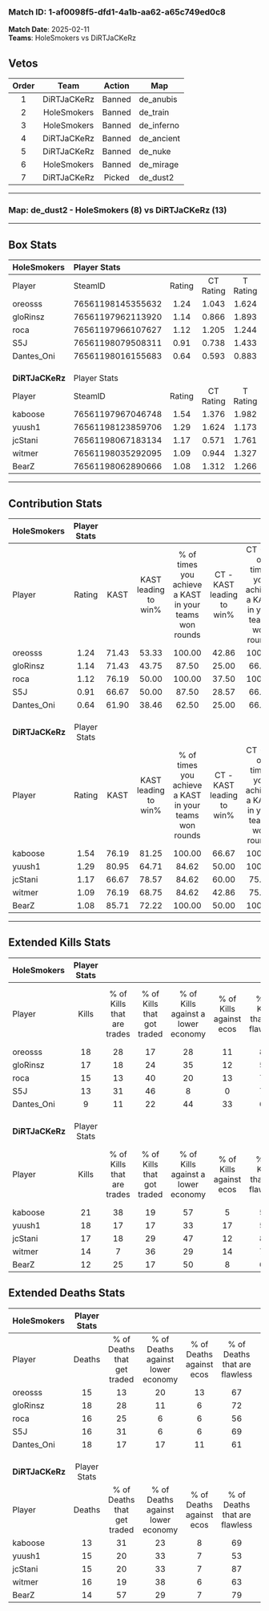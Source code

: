 ### Match ID: 1-af0098f5-dfd1-4a1b-aa62-a65c749ed0c8  
**Match Date**: 2025-02-11  
**Teams**: HoleSmokers vs DiRTJaCKeRz  

## Vetos  

| Order | Team | Action | Map |
| :---: | :--: | :----: | --- |
| 1 | DiRTJaCKeRz | Banned | de_anubis |
| 2 | HoleSmokers | Banned | de_train |
| 3 | HoleSmokers | Banned | de_inferno |
| 4 | DiRTJaCKeRz | Banned | de_ancient |
| 5 | DiRTJaCKeRz | Banned | de_nuke |
| 6 | HoleSmokers | Banned | de_mirage |
| 7 | DiRTJaCKeRz | Picked | de_dust2 |

---  

### **Map**: de_dust2 - HoleSmokers (8) vs DiRTJaCKeRz (13)  
---  

## Box Stats  

| **HoleSmokers** | Player Stats      |        |           |          |       |       |       |         |        |      |     |
| :- | :- | :-: | :-: | :-: | :-: | :-: | :-: | :-: | :-: | :-: | :-: |
| Player          | SteamID           | Rating | CT Rating | T Rating | KAST  |  ADR  | Kills | Assists | Deaths | K/D  | HS% |
| oreosss         | 76561198145355632 |  1.24  |   1.043   |  1.624   | 71.43 | 85.7  |  18   |    5    |   15   | 1.20 | 22  |
| gloRinsz        | 76561197962113920 |  1.14  |   0.866   |  1.893   | 71.43 | 92.3  |  17   |    5    |   18   | 0.94 | 35  |
| roca            | 76561197966107627 |  1.12  |   1.205   |  1.244   | 76.19 | 84.0  |  15   |    4    |   16   | 0.94 | 73  |
| S5J             | 76561198079508311 |  0.91  |   0.738   |  1.433   | 66.67 | 66.4  |  13   |    4    |   16   | 0.81 | 53  |
| Dantes_Oni      | 76561198016155683 |  0.64  |   0.593   |  0.883   | 61.90 | 59.6  |   9   |    5    |   18   | 0.50 | 55  |
|                 |                   |        |           |          |       |       |       |         |        |      |     |
|                 |                   |        |           |          |       |       |       |         |        |      |     |
|                 |                   |        |           |          |       |       |       |         |        |      |     |
| **DiRTJaCKeRz** | Player Stats      |        |           |          |       |       |       |         |        |      |     |
| Player          | SteamID           | Rating | CT Rating | T Rating | KAST  |  ADR  | Kills | Assists | Deaths | K/D  | HS% |
| kaboose         | 76561197967046748 |  1.54  |   1.376   |  1.982   | 76.19 | 111.5 |  21   |    6    |   13   | 1.62 | 66  |
| yuush1          | 76561198123859706 |  1.29  |   1.624   |  1.173   | 80.95 | 77.9  |  18   |    6    |   15   | 1.20 | 50  |
| jcStani         | 76561198067183134 |  1.17  |   0.571   |  1.761   | 66.67 | 85.6  |  17   |    6    |   15   | 1.13 | 52  |
| witmer          | 76561198035292095 |  1.09  |   0.944   |  1.327   | 76.19 | 81.1  |  14   |    8    |   16   | 0.88 | 42  |
| BearZ           | 76561198062890666 |  1.08  |   1.312   |  1.266   | 85.71 | 68.3  |  12   |    8    |   14   | 0.86 | 41  |
---  

## Contribution Stats  

| **HoleSmokers** | Player Stats |       |                      |                                                        |                           |                                                             |                          |                                                            |
| :- | :-: | :-: | :-: | :-: | :-: | :-: | :-: | :-: |
| Player          |    Rating    | KAST  | KAST leading to win% | % of times you achieve a KAST in your teams won rounds | CT - KAST leading to win% | CT - % of times you achieve a KAST in your teams won rounds | T - KAST leading to win% | T - % of times you achieve a KAST in your teams won rounds |
| oreosss         |     1.24     | 71.43 |        53.33         |                         100.00                         |           42.86           |                           100.00                            |          62.50           |                           100.00                           |
| gloRinsz        |     1.14     | 71.43 |        43.75         |                         87.50                          |           25.00           |                            66.67                            |          62.50           |                           100.00                           |
| roca            |     1.12     | 76.19 |        50.00         |                         100.00                         |           37.50           |                           100.00                            |          62.50           |                           100.00                           |
| S5J             |     0.91     | 66.67 |        50.00         |                         87.50                          |           28.57           |                            66.67                            |          71.43           |                           100.00                           |
| Dantes_Oni      |     0.64     | 61.90 |        38.46         |                         62.50                          |           25.00           |                            66.67                            |          60.00           |                           60.00                            |
|                 |              |       |                      |                                                        |                           |                                                             |                          |                                                            |
|                 |              |       |                      |                                                        |                           |                                                             |                          |                                                            |
|                 |              |       |                      |                                                        |                           |                                                             |                          |                                                            |
| **DiRTJaCKeRz** | Player Stats |       |                      |                                                        |                           |                                                             |                          |                                                            |
| Player          |    Rating    | KAST  | KAST leading to win% | % of times you achieve a KAST in your teams won rounds | CT - KAST leading to win% | CT - % of times you achieve a KAST in your teams won rounds | T - KAST leading to win% | T - % of times you achieve a KAST in your teams won rounds |
| kaboose         |     1.54     | 76.19 |        81.25         |                         100.00                         |           66.67           |                           100.00                            |          90.00           |                           100.00                           |
| yuush1          |     1.29     | 80.95 |        64.71         |                         84.62                          |           50.00           |                           100.00                            |          77.78           |                           77.78                            |
| jcStani         |     1.17     | 66.67 |        78.57         |                         84.62                          |           60.00           |                            75.00                            |          88.89           |                           88.89                            |
| witmer          |     1.09     | 76.19 |        68.75         |                         84.62                          |           42.86           |                            75.00                            |          88.89           |                           88.89                            |
| BearZ           |     1.08     | 85.71 |        72.22         |                         100.00                         |           50.00           |                           100.00                            |          90.00           |                           100.00                           |
---  

## Extended Kills Stats  

| **HoleSmokers** | Player Stats |                            |                            |                                    |                         |                              |                                 |                                       |                    |           |
| :- | :-: | :-: | :-: | :-: | :-: | :-: | :-: | :-: | :-: | :-: |
| Player          |    Kills     | % of Kills that are trades | % of Kills that got traded | % of Kills against a lower economy | % of Kills against ecos | % of Kills that are flawless | % of Kills that are close duels | % of Kills that are assisted by flash | Pistol Round Kills | AWP Kills |
| oreosss         |      18      |             28             |             17             |                 28                 |           11            |              83              |                0                |                   0                   |         5          |     2     |
| gloRinsz        |      17      |             18             |             24             |                 35                 |           12            |              53              |                6                |                   0                   |         0          |     1     |
| roca            |      15      |             13             |             40             |                 20                 |           13            |              73              |               20                |                   0                   |         0          |     2     |
| S5J             |      13      |             31             |             46             |                 8                  |            0            |              77              |                0                |                   0                   |         0          |     1     |
| Dantes_Oni      |      9       |             11             |             22             |                 44                 |           33            |              67              |               11                |                   0                   |         0          |     2     |
|                 |              |                            |                            |                                    |                         |                              |                                 |                                       |                    |           |
|                 |              |                            |                            |                                    |                         |                              |                                 |                                       |                    |           |
|                 |              |                            |                            |                                    |                         |                              |                                 |                                       |                    |           |
| **DiRTJaCKeRz** | Player Stats |                            |                            |                                    |                         |                              |                                 |                                       |                    |           |
| Player          |    Kills     | % of Kills that are trades | % of Kills that got traded | % of Kills against a lower economy | % of Kills against ecos | % of Kills that are flawless | % of Kills that are close duels | % of Kills that are assisted by flash | Pistol Round Kills | AWP Kills |
| kaboose         |      21      |             38             |             19             |                 57                 |            5            |              57              |                0                |                   0                   |         0          |     2     |
| yuush1          |      18      |             17             |             17             |                 33                 |           17            |              56              |                0                |                   0                   |         0          |     0     |
| jcStani         |      17      |             18             |             29             |                 47                 |           12            |              82              |               12                |                  12                   |         0          |     2     |
| witmer          |      14      |             7              |             36             |                 29                 |           14            |              71              |                0                |                   0                   |         4          |     0     |
| BearZ           |      12      |             25             |             17             |                 50                 |            8            |              67              |               17                |                   8                   |         0          |     2     |
## Extended Deaths Stats  

| **HoleSmokers** | Player Stats |                             |                                   |                          |                               |                            |                           |               |
| :- | :-: | :-: | :-: | :-: | :-: | :-: | :-: | :-: |
| Player          |    Deaths    | % of Deaths that get traded | % of Deaths against lower economy | % of Deaths against ecos | % of Deaths that are flawless | % of Deaths that are close | % of Deaths while blinded | Deaths to AWP |
| oreosss         |      15      |             13              |                20                 |            13            |              67               |             7              |             0             |       1       |
| gloRinsz        |      18      |             28              |                11                 |            6             |              72               |             6              |             6             |       0       |
| roca            |      16      |             25              |                 6                 |            6             |              56               |             6              |             0             |       2       |
| S5J             |      16      |             31              |                 6                 |            6             |              69               |             0              |             6             |       1       |
| Dantes_Oni      |      18      |             17              |                17                 |            11            |              61               |             6              |             6             |       0       |
|                 |              |                             |                                   |                          |                               |                            |                           |               |
|                 |              |                             |                                   |                          |                               |                            |                           |               |
|                 |              |                             |                                   |                          |                               |                            |                           |               |
| **DiRTJaCKeRz** | Player Stats |                             |                                   |                          |                               |                            |                           |               |
| Player          |    Deaths    | % of Deaths that get traded | % of Deaths against lower economy | % of Deaths against ecos | % of Deaths that are flawless | % of Deaths that are close | % of Deaths while blinded | Deaths to AWP |
| kaboose         |      13      |             31              |                23                 |            8             |              69               |             8              |             0             |       0       |
| yuush1          |      15      |             20              |                33                 |            7             |              53               |             7              |             0             |       0       |
| jcStani         |      15      |             20              |                33                 |            7             |              87               |             7              |             0             |       2       |
| witmer          |      16      |             19              |                38                 |            6             |              63               |             6              |             0             |       2       |
| BearZ           |      14      |             57              |                29                 |            7             |              79               |             7              |             0             |       1       |
